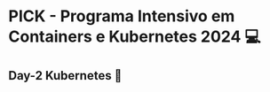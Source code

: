 # PICK - Programa Intensivo em Containers e Kubernetes 2024 :computer:

## Day-2 Kubernetes :rocket:

